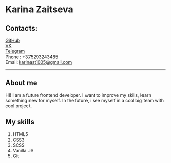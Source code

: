 # Karina Zaitseva
## Contacts: 
[GitHub](github.com/kzaytseva1005) \
[VK](vk.com/id160068123) \
[Telegram](t.me/karina_maff) \
Phone : +375293243485 \
Email: karinast1005@gmail.com 
***
## About me
HI! I am a future frontend developer. I want to improve my skills, learn something new for myself. In the future, i see myself in a cool big team with cool project.
## My skills
1) HTML5
2) CSS3
3) SCSS
4) Vanilla JS
5) Git
